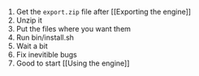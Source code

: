1. Get the `export.zip` file after [[Exporting the engine]]
2. Unzip it
3. Put the files where you want them
4. Run bin/install.sh
5. Wait a bit
6. Fix inevitible bugs
7. Good to start [[Using the engine]]